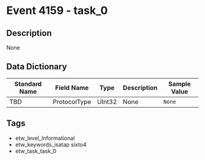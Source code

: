 # Event 4159 - task_0

## Description
None

## Data Dictionary
|Standard Name|Field Name|Type|Description|Sample Value|
|---|---|---|---|---|
|TBD|ProtocolType|UInt32|None|`None`|

## Tags
* etw_level_Informational
* etw_keywords_isatap sixto4
* etw_task_task_0